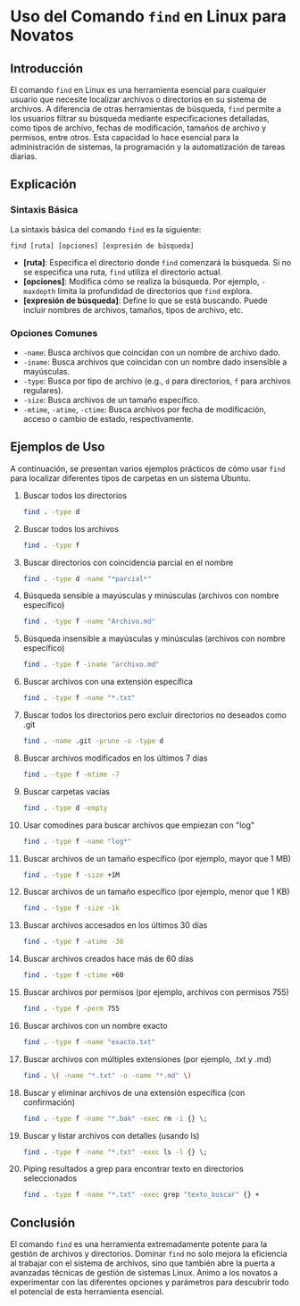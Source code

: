 # Uso del Comando `find` en Linux para Novatos

## Introducción

El comando `find` en Linux es una herramienta esencial para cualquier usuario que necesite localizar archivos o directorios en su sistema de archivos. A diferencia de otras herramientas de búsqueda, `find` permite a los usuarios filtrar su búsqueda mediante especificaciones detalladas, como tipos de archivo, fechas de modificación, tamaños de archivo y permisos, entre otros. Esta capacidad lo hace esencial para la administración de sistemas, la programación y la automatización de tareas diarias.

## Explicación

### Sintaxis Básica

La sintaxis básica del comando `find` es la siguiente:

`find [ruta] [opciones] [expresión de búsqueda]`

- **[ruta]**: Especifica el directorio donde `find` comenzará la búsqueda. Si no se especifica una ruta, `find` utiliza el directorio actual.
- **[opciones]**: Modifica cómo se realiza la búsqueda. Por ejemplo, `-maxdepth` limita la profundidad de directorios que `find` explora.
- **[expresión de búsqueda]**: Define lo que se está buscando. Puede incluir nombres de archivos, tamaños, tipos de archivo, etc.

### Opciones Comunes

- `-name`: Busca archivos que coincidan con un nombre de archivo dado.
- `-iname`: Busca archivos que coincidan con un nombre dado insensible a mayúsculas.
- `-type`: Busca por tipo de archivo (e.g., `d` para directorios, `f` para archivos regulares).
- `-size`: Busca archivos de un tamaño específico.
- `-mtime`, `-atime`, `-ctime`: Busca archivos por fecha de modificación, acceso o cambio de estado, respectivamente.

## Ejemplos de Uso

A continuación, se presentan varios ejemplos prácticos de cómo usar `find` para localizar diferentes tipos de carpetas en un sistema Ubuntu.

1. Buscar todos los directorios

    ```bash
    find . -type d
    ```

2. Buscar todos los archivos

    ```bash
    find . -type f
    ```

3. Buscar directorios con coincidencia parcial en el nombre

    ```bash
    find . -type d -name "*parcial*"
    ```

4. Búsqueda sensible a mayúsculas y minúsculas (archivos con nombre específico)

    ```bash
    find . -type f -name "Archivo.md"
    ```

5. Búsqueda insensible a mayúsculas y minúsculas (archivos con nombre específico)

    ```bash
    find . -type f -iname "archivo.md"
    ```

6. Buscar archivos con una extensión específica

    ```bash
    find . -type f -name "*.txt"
    ```

7. Buscar todos los directorios pero excluir directorios no deseados como .git

    ```bash
    find . -name .git -prune -o -type d
    ```

8. Buscar archivos modificados en los últimos 7 días

    ```bash
    find . -type f -mtime -7
    ```

9. Buscar carpetas vacías

    ```bash
    find . -type d -empty
    ```

10. Usar comodines para buscar archivos que empiezan con "log"

    ```bash
    find . -type f -name "log*"
    ```

11. Buscar archivos de un tamaño específico (por ejemplo, mayor que 1 MB)

    ```bash
    find . -type f -size +1M
    ```

12. Buscar archivos de un tamaño específico (por ejemplo, menor que 1 KB)

    ```bash
    find . -type f -size -1k
    ```

13. Buscar archivos accesados en los últimos 30 días

    ```bash
    find . -type f -atime -30
    ```

14. Buscar archivos creados hace más de 60 días

    ```bash
    find . -type f -ctime +60
    ```

15. Buscar archivos por permisos (por ejemplo, archivos con permisos 755)

    ```bash
    find . -type f -perm 755
    ```

16. Buscar archivos con un nombre exacto

    ```bash
    find . -type f -name "exacto.txt"
    ```

17. Buscar archivos con múltiples extensiones (por ejemplo, .txt y .md)

    ```bash
    find . \( -name "*.txt" -o -name "*.md" \)
    ```

18. Buscar y eliminar archivos de una extensión específica (con confirmación)

    ```bash
    find . -type f -name "*.bak" -exec rm -i {} \;
    ```

19. Buscar y listar archivos con detalles (usando ls)

    ```bash
    find . -type f -name "*.txt" -exec ls -l {} \;
    ```

20. Piping resultados a grep para encontrar texto en directorios seleccionados

    ```bash
    find . -type f -name "*.txt" -exec grep "texto_buscar" {} +
    ```

## Conclusión

El comando `find` es una herramienta extremadamente potente para la gestión de archivos y directorios. Dominar `find` no solo mejora la eficiencia al trabajar con el sistema de archivos, sino que también abre la puerta a avanzadas técnicas de gestión de sistemas Linux. Animo a los novatos a experimentar con las diferentes opciones y parámetros para descubrir todo el potencial de esta herramienta esencial.
